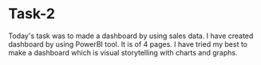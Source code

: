 # Task-2
Today's task was to made a dashboard by using sales data. I have created dashboard by using PowerBI tool. It is of 4 pages. I have tried my best to make a dashboard which is visual storytelling with charts and graphs.
